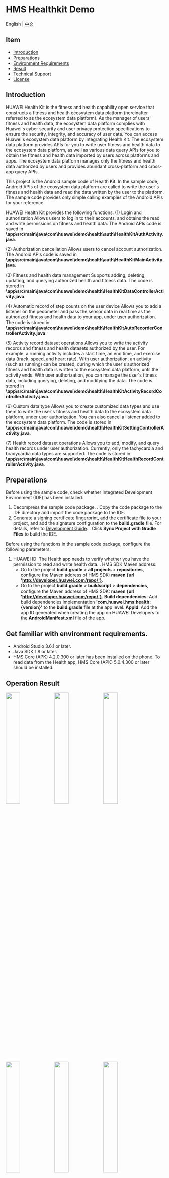 # HMS Healthkit Demo
English | [中文](README_ZH.md)
## Item

 * [Introduction](#Introduction)
 * [Preparations](#Preparations)
 * [Environment Requirements](#Environment-Requirements)
 * [Result](#Result)
 * [Technical Support](#Technical-Support)
 * [License](#License)


## Introduction
HUAWEI Health Kit is the fitness and health capability open service that constructs a fitness and health ecosystem data platform (hereinafter referred to as the ecosystem data platform). As the manager of users' fitness and health data, the ecosystem data platform complies with Huawei's cyber security and user privacy protection specifications to ensure the security, integrity, and accuracy of user data. You can access Huawei's ecosystem data platform by integrating Health Kit. The ecosystem data platform provides APIs for you to write user fitness and health data to the ecosystem data platform, as well as various data query APIs for you to obtain the fitness and health data imported by users across platforms and apps. The ecosystem data platform manages only the fitness and health data authorized by users and provides abundant cross-platform and cross-app query APIs.

This project is the Android sample code of Health Kit. In the sample code, Android APIs of the ecosystem data platform are called to write the user's fitness and health data and read the data written by the user to the platform. The sample code provides only simple calling examples of the Android APIs for your reference.

HUAWEI Health Kit provides the following functions:
(1) Login and authorization
Allows users to log in to their accounts, and obtains the read and write permissions on fitness and health data.
The Android APIs code is saved in **\app\src\main\java\com\huawei\demo\health\auth\HealthKitAuthActivity.java**.

(2) Authorization cancellation
Allows users to cancel account authorization.
The Android APIs code is saved in **\app\src\main\java\com\huawei\demo\health\auth\HealthKitMainActivity.java**.

(3) Fitness and health data management
Supports adding, deleting, updating, and querying authorized health and fitness data.
The code is stored in **\app\src\main\java\com\huawei\demo\health\HealthKitDataControllerActivity.java**.

(4) Automatic record of step counts on the user device
Allows you to add a listener on the pedometer and pass the sensor data in real time as the authorized fitness and health data to your app, under user authorization.
The code is stored in **\app\src\main\java\com\huawei\demo\health\HealthKitAutoRecorderControllerActivity.java**.

(5) Activity record dataset operations
Allows you to write the activity records and fitness and health datasets authorized by the user. For example, a running activity includes a start time, an end time, and exercise data (track, speed, and heart rate).
With user authorization, an activity (such as running) can be created, during which the user's authorized fitness and health data is written to the ecosystem data platform, until the activity ends.
With user authorization, you can manage the user's fitness data, including querying, deleting, and modifying the data.
The code is stored in **\app\src\main\java\com\huawei\demo\health\HealthKitActivityRecordControllerActivity.java**.

(6) Custom data type
Allows you to create customized data types and use them to write the user's fitness and health data to the ecosystem data platform, under user authorization.
You can also cancel a listener added to the ecosystem data platform.
The code is stored in **\app\src\main\java\com\huawei\demo\health\HealthKitSettingControllerActivity.java**.

(7) Health record dataset operations
Allows you to add, modify, and query health records under user authorization. Currently, only the tachycardia and bradycardia data types are supported.
The code is stored in **\app\src\main\java\com\huawei\demo\health\HealthKitHealthRecordControllerActivity.java**.



## Preparations

Before using the sample code, check whether Integrated Development Environment (IDE) has been installed.
1.	Decompress the sample code package.
	.	Copy the code package to the IDE directory and import the code package to the IDE.
3. Generate a signing certificate fingerprint, add the certificate file to your project, and add the signature configuration to the **build.gradle** file. For details, refer to [Development Guide](https://developer.huawei.com/consumer/en/doc/development/HMSCore-Guides/signing-fingerprint-0000001059050363?ha_source=hms1).
	.	Click **Sync Project with Gradle Files** to build the IDE.

Before using the functions in the sample code package, configure the following parameters:
1.	HUAWEI ID: The Health app needs to verify whether you have the permission to read and write health data.
	.	HMS SDK Maven address:
    * 	Go to the project **build.gradle** > **all projects** > **repositories**, configure the Maven address of HMS SDK: **maven {url 'http://developer.huawei.com/repo/'}**.
    * 	Go to the project **build.gradle** > **buildscript** > **dependencies**, configure the Maven address of HMS SDK: **maven {url 'http://developer.huawei.com/repo/'}**.
			**Build dependencies**: Add build dependencies implementation **'com.huawei.hms:health:{version}'** to the **build.gradle** file at the app level.
			**AppId**: Add the app ID generated when creating the app on HUAWEI Developers to the **AndroidManifest.xml** file of the app.


## Get familiar with environment requirements.
* Android Studio 3.6.1 or later.
* Java SDK 1.8 or later.
* HMS Core (APK) 4.2.0.300 or later has been installed on the phone. To read data from the Health app, HMS Core (APK) 5.0.4.300 or later should be installed.

## Operation Result
   <img src="images/result_1.png" width = 30% height = 30%> <img src="images/result_6.png" width = 30% height = 30%> <img src="images/result_2.png" width = 30% height = 30%> <img src="images/result_3.png" width = 30% height = 30%> <img src="images/result_4.png" width = 30% height = 30%> <img src="images/result_5.png" width = 30% height = 30%> 
   <img src="images/result_7.png" width = 30% height = 30%>
	

## Technical Support
You can visit the [Reddit community](https://www.reddit.com/r/HuaweiDevelopers/) to obtain the latest information about HMS Core and communicate with other developers.

If you have any questions about the sample code, try the following:
- Visit [Stack Overflow](https://stackoverflow.com/questions/tagged/huawei-mobile-services?tab=Votes).
Submit your questions, and tag them with `huawei-mobile-services`. Huawei experts will answer your questions.
- Visit the HMS Core section in the [Huawei Developer Forum](https://forums.developer.huawei.com/forumPortal/en/home?fid=0101187876626530001?ha_source=hms1) and communicate with other developers.

If you encounter any issues when using the sample code, submit your [issues](https://github.com/HMS-Core/hms-health-demo-java/issues) or submit a [pull request](https://github.com/HMS-Core/hms-health-demo-java/pulls).

##  License
   The sample code is licensed under [Apache License 2.0](http://www.apache.org/licenses/LICENSE-2.0).

